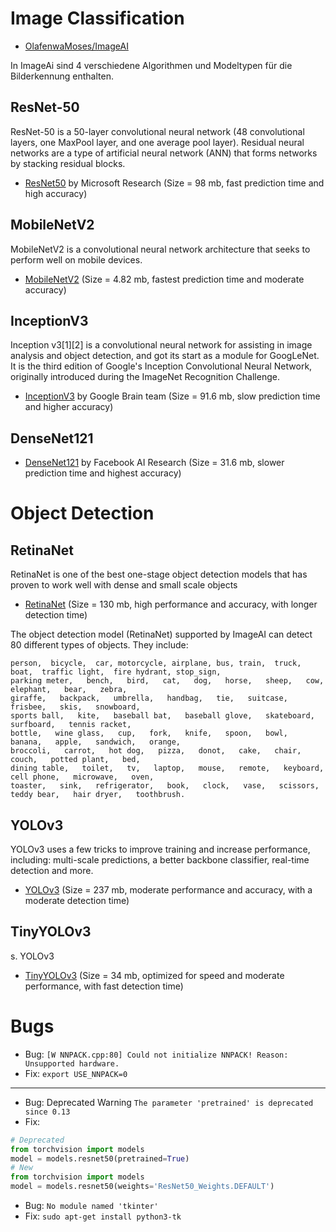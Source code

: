 # Image Classification
* [OlafenwaMoses/ImageAI](https://github.com/OlafenwaMoses/ImageAI)

In ImageAi sind 4 verschiedene Algorithmen und Modeltypen für die Bilderkennung enthalten.
## ResNet-50
ResNet-50 is a 50-layer convolutional neural network (48 convolutional layers, one MaxPool layer, and one average pool layer). Residual neural networks are a type of artificial neural network (ANN) that forms networks by stacking residual blocks.
* [ResNet50](https://github.com/OlafenwaMoses/ImageAI/releases/download/3.0.0-pretrained/resnet50-19c8e357.pth) by Microsoft Research (Size = 98 mb, fast prediction time and high accuracy)

## MobileNetV2
MobileNetV2 is a convolutional neural network architecture that seeks to perform well on mobile devices. 
* [MobileNetV2](https://github.com/OlafenwaMoses/ImageAI/releases/download/3.0.0-pretrained/mobilenet_v2-b0353104.pth) (Size = 4.82 mb, fastest prediction time and moderate accuracy)

## InceptionV3
Inception v3[1][2] is a convolutional neural network for assisting in image analysis and object detection, and got its start as a module for GoogLeNet. It is the third edition of Google's Inception Convolutional Neural Network, originally introduced during the ImageNet Recognition Challenge. 
* [InceptionV3](https://github.com/OlafenwaMoses/ImageAI/releases/download/3.0.0-pretrained/inception_v3_google-1a9a5a14.pth) by Google Brain team (Size = 91.6 mb, slow prediction time and higher accuracy)

## DenseNet121

* [DenseNet121](https://github.com/OlafenwaMoses/ImageAI/releases/download/3.0.0-pretrained/densenet121-a639ec97.pth) by Facebook AI Research (Size = 31.6 mb, slower prediction time and highest accuracy)

# Object Detection

## RetinaNet
RetinaNet is one of the best one-stage object detection models that has proven to work well with dense and small scale objects
* [RetinaNet](https://github.com/OlafenwaMoses/ImageAI/releases/download/3.0.0-pretrained/retinanet_resnet50_fpn_coco-eeacb38b.pth) (Size = 130 mb, high performance and accuracy, with longer detection time)

The object detection model (RetinaNet) supported by ImageAI can detect 80 different types of objects. They include:
```text
person,  bicycle,  car, motorcycle, airplane, bus, train,  truck,  boat,  traffic light,  fire hydrant, stop_sign,
parking meter,   bench,   bird,   cat,   dog,   horse,   sheep,   cow,   elephant,   bear,   zebra,
giraffe,   backpack,   umbrella,   handbag,   tie,   suitcase,   frisbee,   skis,   snowboard,
sports ball,   kite,   baseball bat,   baseball glove,   skateboard,   surfboard,   tennis racket,
bottle,   wine glass,   cup,   fork,   knife,   spoon,   bowl,   banana,   apple,   sandwich,   orange,
broccoli,   carrot,   hot dog,   pizza,   donot,   cake,   chair,   couch,   potted plant,   bed,
dining table,   toilet,   tv,   laptop,   mouse,   remote,   keyboard,   cell phone,   microwave,   oven,
toaster,   sink,   refrigerator,   book,   clock,   vase,   scissors,   teddy bear,   hair dryer,   toothbrush.
```

## YOLOv3
YOLOv3 uses a few tricks to improve training and increase performance, including: multi-scale predictions, a better backbone classifier, real-time detection and more. 
* [YOLOv3](https://github.com/OlafenwaMoses/ImageAI/releases/download/3.0.0-pretrained/yolov3.pt) (Size = 237 mb, moderate performance and accuracy, with a moderate detection time)
## TinyYOLOv3
s. YOLOv3
* [TinyYOLOv3](https://github.com/OlafenwaMoses/ImageAI/releases/download/3.0.0-pretrained/tiny-yolov3.pt) (Size = 34 mb, optimized for speed and moderate performance, with fast detection time)

# Bugs

* Bug: `[W NNPACK.cpp:80] Could not initialize NNPACK! Reason: Unsupported hardware.`
* Fix: `export USE_NNPACK=0`
---
* Bug: Deprecated Warning `The parameter 'pretrained' is deprecated since 0.13` 
* Fix:
```python
# Deprecated
from torchvision import models
model = models.resnet50(pretrained=True)
# New
from torchvision import models
model = models.resnet50(weights='ResNet50_Weights.DEFAULT')
```

* Bug:  `No module named 'tkinter'`
* Fix: `sudo apt-get install python3-tk`
